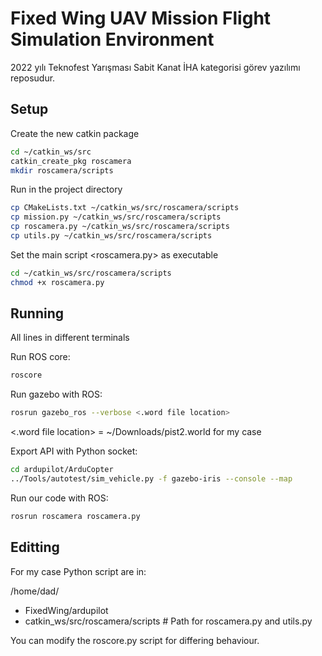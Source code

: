 # Fixed Wing UAV Mission Flight Simulation Environment
2022 yılı Teknofest Yarışması Sabit Kanat İHA kategorisi görev yazılımı reposudur.
## Setup

Create the new catkin package
```bash
cd ~/catkin_ws/src
catkin_create_pkg roscamera
mkdir roscamera/scripts
```

Run in the project directory
```bash
cp CMakeLists.txt ~/catkin_ws/src/roscamera/scripts
cp mission.py ~/catkin_ws/src/roscamera/scripts
cp roscamera.py ~/catkin_ws/src/roscamera/scripts
cp utils.py ~/catkin_ws/src/roscamera/scripts
```

Set the main script <roscamera.py> as executable
```bash
cd ~/catkin_ws/src/roscamera/scripts
chmod +x roscamera.py
```

## Running

All lines in different terminals

Run ROS core:
```bash
roscore
```

Run gazebo with ROS:
```bash 
rosrun gazebo_ros --verbose <.word file location>
```
<.word file location> = ~/Downloads/pist2.world for my case

Export API with Python socket:
```bash
cd ardupilot/ArduCopter
../Tools/autotest/sim_vehicle.py -f gazebo-iris --console --map
```

Run our code with ROS:
```bash
rosrun roscamera roscamera.py
```

## Editting
For my case Python script are in:

/home/dad/
  - FixedWing/ardupilot
  - catkin_ws/src/roscamera/scripts  # Path for roscamera.py and utils.py

You can modify the roscore.py script for differing behaviour.

  
